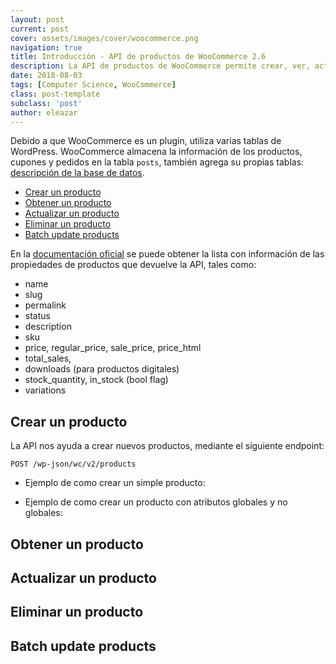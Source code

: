 ```yaml
---
layout: post
current: post
cover: assets/images/cover/woocommerce.png
navigation: true
title: Introducción - API de productos de WooCommerce 2.6
description: La API de productos de WooCommerce permite crear, ver, actualizar y eliminar productos individuales o por lotes, en este artículo se realizará un CRUD sencillo.
date: 2018-08-03
tags: [Computer Science, WooCommerce]
class: post-template
subclass: 'post'
author: eleazar
---
```


Debido a que WooCommerce es un plugin, utiliza varias tablas de WordPress. WooCommerce almacena la información de los productos, cupones y pedidos en la tabla `posts`, también agrega su propias tablas: [descripción de la base de datos](https://github.com/woocommerce/woocommerce/wiki/Database-Description).

- [Crear un producto](#crear-un-producto)
- [Obtener un producto](#obtener-un-producto)
- [Actualizar un producto](#actualizar-un-producto)
- [Eliminar un producto](#eliminar-un-producto)
- [Batch update products](#batch-update-products)

En la [documentación oficial](http://woocommerce.github.io/woocommerce-rest-api-docs/#products) se puede obtener la lista con información de las propiedades de productos que devuelve la API, tales como:

- name
- slug
- permalink
- status
- description
- sku
- price, regular_price, sale_price, price_html
- total_sales,
- downloads (para productos digitales)
- stock_quantity, in_stock (bool flag)
- variations

## Crear un producto

La API nos ayuda a crear nuevos productos, mediante el siguiente endpoint:

`POST /wp-json/wc/v2/products`

- Ejemplo de como crear un simple producto:


- Ejemplo de como crear un producto con atributos globales y no globales:


## Obtener un producto

## Actualizar un producto

## Eliminar un producto

## Batch update products


